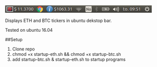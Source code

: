 
![alt tag](https://github.com/jQrgen/ubuntu-coinprice-indicators/blob/master/result.png)

Displays ETH and BTC tickers in ubuntu dekstop bar.

Tested on ubuntu 16.04

##Setup
1. Clone repo
2. chmod +x startup-eth.sh && chmod +x startup-btc.sh
3. add startup-btc.sh & startup-eth.sh to startup programs
